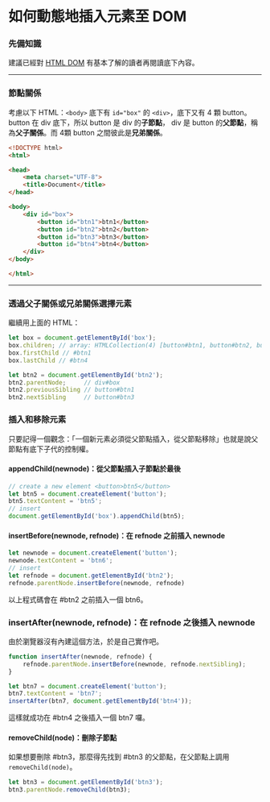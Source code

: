 # 如何動態地插入元素至 DOM
### 先備知識
建議已經對 [HTML DOM](https://www.w3schools.com/whatis/whatis_htmldom.asp) 有基本了解的讀者再閱讀底下內容。

------

### 節點關係
考慮以下 HTML：```<body>``` 底下有 ```id="box"``` 的 ```<div>```，底下又有 4 顆 button。 button 在 div 底下，所以 button 是 div 的**子節點**， div 是 button 的**父節點**，稱為**父子關係**。而 4顆 button 之間彼此是**兄弟關係**。
```html
<!DOCTYPE html>
<html>

<head>
    <meta charset="UTF-8">
    <title>Document</title>
</head>

<body>
    <div id="box">
        <button id="btn1">btn1</button>
        <button id="btn2">btn2</button>
        <button id="btn3">btn3</button>
        <button id="btn4">btn4</button>
    </div>
</body>

</html>
```

------

### 透過父子關係或兄弟關係選擇元素
繼續用上面的 HTML：
```js
let box = document.getElementById('box');
box.children; // array: HTMLCollection(4) [button#btn1, button#btn2, button#btn3, button#btn4]
box.firstChild // #btn1
box.lastChild // #btn4

let btn2 = document.getElementById('btn2');
btn2.parentNode;     // div#box
btn2.previousSibling // button#btn1
btn2.nextSibling     // button#btn3
```

### 插入和移除元素
只要記得一個觀念：「一個新元素必須從父節點插入，從父節點移除」也就是說父節點有底下子代的控制權。
#### appendChild(newnode)：從父節點插入子節點於最後
```js
// create a new element <button>btn5</button>
let btn5 = document.createElement('button');
btn5.textContent = 'btn5';
// insert
document.getElementById('box').appendChild(btn5);
```
#### insertBefore(newnode, refnode)：在 refnode 之前插入 newnode
```js
let newnode = document.createElement('button');
newnode.textContent = 'btn6';
// insert
let refnode = document.getElementById('btn2');
refnode.parentNode.insertBefore(newnode, refnode)
```
以上程式碼會在 #btn2 之前插入一個 btn6。
### insertAfter(newnode, refnode)：在 refnode 之後插入 newnode
由於瀏覽器沒有內建這個方法，於是自己實作吧。
```js
function insertAfter(newnode, refnode) {
    refnode.parentNode.insertBefore(newnode, refnode.nextSibling);
}

let btn7 = document.createElement('button');
btn7.textContent = 'btn7';
insertAfter(btn7, document.getElementById('btn4'));
```
這樣就成功在 #btn4 之後插入一個 btn7 囉。

#### removeChild(node)：刪除子節點
如果想要刪除 #btn3，那麼得先找到 #btn3 的父節點，在父節點上調用 ```removeChild(node)```。
```js
let btn3 = document.getElementById('btn3');
btn3.parentNode.removeChild(btn3);
```